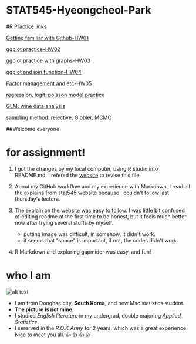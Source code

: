 # STAT545-Hyeongcheol-Park

#R Practice links

[Getting familiar with Github-HW01](https://github.com/aiod01/STAT545-hw01-Hyeongcheol-Park)
  
[ggplot practice-HW02](https://github.com/aiod01/STAT545-hw-Hyeongcheol-Park/blob/master/Hw02/Exploring_Gapminder_for_HW2.md) 
  
[ggplot practice with graphs-HW03](https://github.com/aiod01/STAT545-hw-Hyeongcheol-Park/blob/master/hw03/hw03-hyeongcheol-park.md)
  
[ggplot and join function-HW04](https://github.com/aiod01/STAT545-hw-Hyeongcheol-Park/blob/master/Hw04/hw04.md) 
  
[Factor management and etc-HW05](https://github.com/aiod01/STAT545-hw-Hyeongcheol-Park/tree/master/Hw05)
  
[regression, logit, poisson model practice](https://github.com/aiod01/STAT545-hw-Hyeongcheol-Park/blob/master/Generalized%20Linear%20Model/GLM_A2.pdf)
  
[GLM: wine data analysis](https://github.com/aiod01/STAT545-hw-Hyeongcheol-Park/blob/master/Generalized%20Linear%20Model/Wine_Tastes_Analyzing_by_GLM_Methods.pdf)
  
[sampling method: rejective, Gibbler, MCMC](https://github.com/aiod01/STAT545-hw-Hyeongcheol-Park/blob/master/Statistical%20Inference/560_A8.pdf)
  

##Welcome everyone

# for assignment!

1. I got the changes by my local computer, using R studio into README.md. I refered the [website](https://raw.githubusercontent.com/STAT545-UBC/STAT545-UBC.github.io/master/hw01_sample_readme.md) to revise this file.
 
2. About my GitHub workflow and my experience with Markdown, I read all the explains from stat545 website because I couldn't follow last thursday's lecture. 

3. The explain on the website was easy to follow. I was little bit confused of editing readme at the first time to be honest, but it feels much better now after trying several stuffs by myself.

    - putting image was difficult, in somehow, it didn't work.
    - it seems that "space" is important, if not, the codes didn't work.

4. R Markdown and exploring gapmider was easy, and fun!



# who I am

![alt text](https://pbs.twimg.com/media/DCWipygV0AA6dzi.jpg)

- I am from Donghae city, **South Korea**, and new Msc statistics student. 
- **The picture is not mine.**
- I studied *English literature* in my undergrad, double majoring *Applied Statistics*. 
- I sererved in the *R.O.K Army* for 2 years, which was a great experience. 
Nice to meet you all.
:thumbsup: 
:thumbsup: 
:thumbsup: 
:thumbsup: 
 

  







